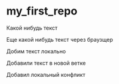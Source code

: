 ﻿# my_first_repo

Какой нибудь текст

Еще какой нибудь текст через браузщер


Добим текст локально

Добавили текст в новой ветке

Добавил локальный конфликт

